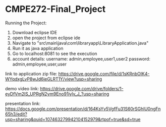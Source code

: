 # CMPE272-Final_Project

Running the Project:
1. Download eclipse IDE
2. open the project from eclipse ide
3. Navigate to "src\main\java\com\libraryapp\LibraryApplication.java" 
4. Run it as java application 
5. Go to localhost:8081 to see the execution
6. account details: 
username: admin,employee,user1,user2
password: admin,employee,user,user

link to application zip file: https://drive.google.com/file/d/1sKRnbOIK4-WYqdxgLvP8wJd6jeGLRT1Y/view?usp=sharing

demo video link: https://drive.google.com/drive/folders/1-eyDfVm2lS_UPRgN2ym9Eno91iylv_J_?usp=sharing

presentation link: https://docs.google.com/presentation/d/164KsYv5VgfFu31S60rSGhlU0ngFn65h3/edit?usp=sharing&ouid=107463279942104152979&rtpof=true&sd=true

